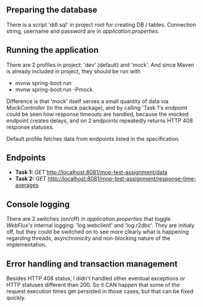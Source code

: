 ## Preparing the database
There is a script 'ddl.sql' in project root for creating DB / tables. Connection string, username and password are in *application.properties*.

## Running the application
There are 2 profiles in project: 'dev' (default) and 'mock'. And since Maven is already included in project, they should be run with
- mvnw spring-boot:run
- mvnw spring-boot:run -Pmock

Difference is that 'mock' itself serves a small quantity of data via *MockController* (in the *mock* package), and by calling 'Task 1's endpoint could be seen how response timeouts are handled, because the mocked endpoint creates delays, and on 2 endpoints repeatedly returns HTTP 408 response statuses.

Default profile fetches data from endpoints listed in the specification.

## Endpoints
- **Task 1:** *GET* [http://localhost:8081/mop-test-assignment/data](http://localhost:8081/mop-test-assignment/data)
- **Task 2:** *GET* [http://localhost:8081/mop-test-assignment/response-time-averages](http://localhost:8081/mop-test-assignment/response-time-averages)

## Console logging
There are 2 switches (on/off) in *application.properties* that toggle *WebFlux's* internal logging: 'log.webclient' and 'log.r2dbc'.
They are initialy off, but they could be switched on to see more clearly what is happening regarding threads, asynchronicity and non-blocking nature of the implementation.

## Error handling and transaction management
Besides HTTP 408 status, I didn't handled other eventual exceptions or HTTP statuses different than 200. So it CAN happen that some of the request execution times get persisted in those cases, but that can be fixed quickly.

